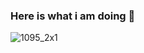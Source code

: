 ### Here is what i am doing 👋
![1095_2x1](https://user-images.githubusercontent.com/70802732/147451854-18dad81f-191b-44e2-b320-a464e44f5849.jpg)
